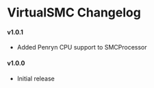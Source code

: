 VirtualSMC Changelog
====================

#### v1.0.1
- Added Penryn CPU support to SMCProcessor

#### v1.0.0
- Initial release
